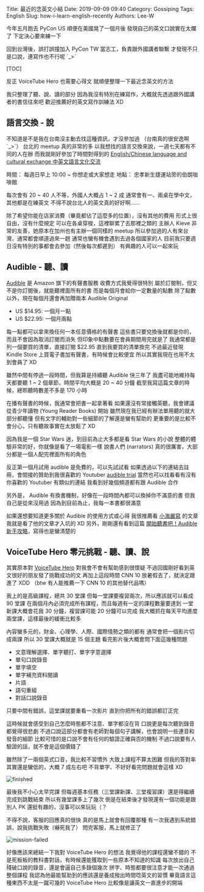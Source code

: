 Title: 最近的念英文小結
Date: 2019-09-09 09:40
Category: Gossiping
Tags: English
Slug: how-i-learn-english-recently
Authors: Lee-W

今年五月跑去 PyCon US 順便在美國晃了一個月後
發現自己的英文口說實在太爛了
下定決心要來練一下

回到台灣後，誤打誤撞加入 PyCon TW 當志工，負責跟外國講者聯繫
才發現不只是口說，連寫作也不行呢 ˊ_>ˋ

<!--more-->

[TOC]

反正 VoiceTube Hero 也需要心得文
就順便整理一下最近念英文的方法

我只整理了聽、說、讀的部分
因為我沒有特別在練寫作，大概就先透過跟外國講者的書信往來吧
歡迎推薦好的英文寫作訓練法 XD

## 語言交換 - 說

不知道是不是我在台南沒主動去找這種資訊，才沒參加過
（台南真的很安逸啊 ˊ_>ˋ）
台北的 meetup 真的非常的多
以我想找的語言交換來說，一週七天都有不同的人在辦
而我就剛好參加了時間對得到的 [English/Chinese language and cultural exchange 中英文語言文化交流](https://www.meetup.com/languageexchange/events/hgxvdryzmbcb/)

時間： 每週日早上 10:00 ~ 你想走或大家想走
地點： 忠孝新生捷運站旁的伯朗咖啡館

每次會有 20 ~ 40 人不等，外國人大概占 1 ~ 2 成
通常會有一、兩桌在學中文，其他都是在練英文
不得不說台北人的英文真的好好啊......

除了希望你能在店家消費（畢竟都佔了這麼多的位置），沒有其他的費用
形式上很自由，沒有什麼規定
可以在各桌穿梭，這裡聊累了去那裡之類的
主辦人 Kieve 非常的友善，她原本在加州也有主辦一個同樣的 meetup
所以參加過的人有來台灣，通常都會順道過來一趟
通常也蠻有機會遇到去過各個國家的人
目前我只要週日沒有特別的事都會去參加（然後每次都遲到）
有興趣的人可以一起來玩

## Audible - 聽、讀

[Audible](https://www.audible.com) 是 Amazon 旗下的有聲書服務
收費方式我覺得很特別
屬於訂閱制，但又不是你訂閱後，就能聽裡面所有的書
而是每個月會給你一定數量的點數
除了點數以外，現在每個月還會再加贈兩本 Audible Original

* US $14.95: 一個月一點
* US $22.95: 一個月兩點

每一點都可以拿來換任何一本任意價格的有聲書
這些書只要兌換後就都是你的，而且不會因為取消訂閱而消失
但印象中點數要在會員期間用完就是了
我通常都是列一個要買的清單，直接訂閱 $22.95 直到我要買的清單換完
不過最近發現 Kindle Store 上買電子書加有聲書，有時候會比較便宜
所以其實我現在也用不太到會員了 XD

雖然中間有停過一段時間，但我算是持續聽 Audible 快三年了
我盡可能地維持每天都要聽 1 ~ 2 個章節，時間平均大概是 20 ~ 40 分鐘
截至我寫這篇文章的時候，總聆聽時數差不多是 170 小時

在播有聲書的時候，我通常會把書一起拿著看
如果還沒有常接觸英聽，我會建議從青少年讀物 (Young Reader Books) 開始
雖然現在我已經有辦法單用聽的就大部分都聽懂
但有文字的輔助對一些細節的了解還是蠻有幫助的
更重要的是比較不會分心，只有聽故事實在太放鬆了 XD

因為我是一個 Star Wars 迷，到目前為止大多都是看 Star Wars 的小說
整體的體驗非常的好，你就像是看了一場電影一樣
說書人們 (narrators) 真的很厲害，大部分都是一個人配完裡面所有的角色

反正第一個月試用 audible 是免費的，可以先試試看
如果透過以下的連結去註冊，會間接的贊助到我很喜歡的 Youtuber
[audible trial](http://audibletrial.com/starwarsexplain)
當然也可以找看看有沒有你喜歡的 Youtuber 有類似的連結
我看到好幾個頻道都有跟 Audible 合作

另外是， Audible 有換書機制，好像在一段時間內都可以換掉你不滿意的書
但我自己是從來沒用過
因為到目前為止，我每一本書都很滿意

如果還想要知道更多關於 Audible 的使用方式或心得
我很推薦看 [小海嚴寫](https://tzangms.com/) 的文章
我就是看了他的文章才入坑的 XD
另外，剛剛還有看到這篇 [開始聽書吧！Audible 新手攻略](https://medium.com/read-on-jade/%E9%96%8B%E5%A7%8B%E8%81%BD%E6%9B%B8%E5%90%A7-audible-%E6%96%B0%E6%89%8B%E6%94%BB%E7%95%A5-9c1da64f7138)，寫得也是蠻清楚的

## VoiceTube Hero 零元挑戰 - 聽、讀、說

其實原本對 [VoiceTube Hero](https://tw.voicetube.com/hero) 對我會不會有幫助感到很懷疑
不過回國剛好看到英文很好的朋友發了挑戰成功的文
再加上這段時間 CNN 10 放暑假去了，就決定跟進了 XDD
（btw 有人能推薦一下 CNN 10 的其他替代品嗎）

我上的是高級課程，總共 30 堂課
但每一堂課要複習兩次，所以應該就可以看成 90 堂課
在兩個月內必須完成所有課程，而且每週有一定的課程數量要達到
一堂新課大概會花我 30 分鐘，複習課可能 20 分鐘可以完成
我大概抓在每天平均進度兩堂課，這樣最後的緩衝比較多

內容蠻多元的，財金、心理學、人際、國際情勢之類的都有
通常會把一個影片切成兩課
所以 30 堂課大概就是 15 個主題
看完影片後大概會問下面這幾種問題

* 文意理解選擇、單字聽打、單字字意選擇
* 單句口說錄音
* 單字填空
* 單字補充資料閱讀
* 片語
* 語句重組
* 對話口說錄音

只要中間有錯誤，這堂課就要重看一次影片
直到你把所有的錯誤都訂正完

這時候就會感受到自己怎麼時態都不注意、單字都沒在背
口說更是每次聽到錄音都覺得很悲劇
不過口說這部分都會有老師對每個句子講解，也會說明一些連音和發音的細節
比較可惜的是口說不會有任何的驗證正確與否的機制
不過口說要有人驗證的話，就不會是這個價錢了

雖然除了一兩個英式口音，我比較不習慣外
大致上課程不算太困難
但我的答對率其實還是蠻低的，大概 7 成左右吧
不背單字、不好好看完問題就會這樣 XD

![finished]({static}/images/posts-image/2019-09-09-how-i-learn-english-recently/finished.jpg)

最後我不小心太早完課
但每週基本任務（三堂課新課、三堂複習課）還是得繼續完成到跳戰結束
所以有幾堂課多上了幾次
倒是在結束後才發現還有一個功能是跟別人 PK
還挺有趣的，沒事可以來玩玩（？

不得不說，客服的回應真的很快
真的是馬上就會有回覆那種
有一次我遇到系統錯誤，說我挑戰失敗（嚇死我了）
問完客服，馬上就修正了

![mission-failed]({static}/images/posts-image/2019-09-09-how-i-learn-english-recently/mission-failed.png)

好像應該來總結一下我對 VoiceTube Hero 的想法
我覺得他的課程還蠻不錯的
不是死板板的教科書對話，有時候還能獲取到一些原本不知道的知識
每次放出自己殘破口說的錄音，還是會逼自己多錄個幾次
拼字、時態都要很注意才能一次通過整個課程
我認為他最能幫助到的應該還是養成撥出時間唸英文的習慣
畢竟語言這種東西不太是一蹴可幾的
VoiceTube Hero 比較像是讓英文一直進步的開端
